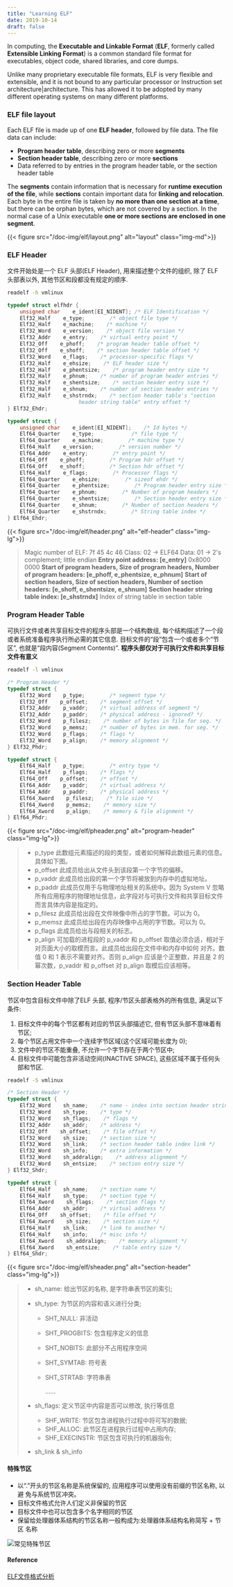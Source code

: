```yaml
---
title: "Learning ELF"
date: 2019-10-14
draft: false
---
```


In computing, the **Executable and Linkable Format** (**ELF**, formerly called **Extensible Linking Format**) is a common standard file format for executables, object code, shared libraries, and core dumps. 

Unlike many proprietary executable file formats, ELF is very flexible and extensible, and it is not bound to any particular processor or Instruction set architecture|architecture. This has allowed it to be adopted by many different operating systems on many different platforms.

### ELF file layout

Each ELF file is made up of one **ELF header**, followed by file data. The file data can include:

- **Program header table**, describing zero or more **segments**
- **Section header table**, describing zero or more **sections**
- Data referred to by entries in the program header table, or the section header table

The **segments** contain information that is necessary for **runtime execution of the file**, while **sections** contain important data for **linking and relocation**. Each byte in the entire file is taken by **no more than one section at a time**, but there can be orphan bytes, which are not covered by a section. In the normal case of a Unix executable **one or more sections are enclosed in one segment**.

{{< figure src="/doc-img/elf/layout.png" alt="layout" class="img-md">}}

### ELF Header

文件开始处是一个 ELF 头部(ELF Header), 用来描述整个文件的组织, 除了 ELF 头部表以外, 其他节区和段都没有规定的顺序.

```bash
readelf -h vmlinux
```

```c
typedef struct elfhdr {
    unsigned char    e_ident[EI_NIDENT]; /* ELF Identification */
    Elf32_Half    e_type;        /* object file type */
    Elf32_Half    e_machine;    /* machine */
    Elf32_Word    e_version;    /* object file version */
    Elf32_Addr    e_entry;    /* virtual entry point */
    Elf32_Off    e_phoff;    /* program header table offset */
    Elf32_Off    e_shoff;    /* section header table offset */
    Elf32_Word    e_flags;    /* processor-specific flags */
    Elf32_Half    e_ehsize;    /* ELF header size */
    Elf32_Half    e_phentsize;    /* program header entry size */
    Elf32_Half    e_phnum;    /* number of program header entries */
    Elf32_Half    e_shentsize;    /* section header entry size */
    Elf32_Half    e_shnum;    /* number of section header entries */
    Elf32_Half    e_shstrndx;    /* section header table's "section 
                       header string table" entry offset */
} Elf32_Ehdr;

typedef struct {
    unsigned char    e_ident[EI_NIDENT];    /* Id bytes */
    Elf64_Quarter    e_type;            /* file type */
    Elf64_Quarter    e_machine;        /* machine type */
    Elf64_Half    e_version;        /* version number */
    Elf64_Addr    e_entry;        /* entry point */
    Elf64_Off    e_phoff;        /* Program hdr offset */
    Elf64_Off    e_shoff;        /* Section hdr offset */
    Elf64_Half    e_flags;        /* Processor flags */
    Elf64_Quarter    e_ehsize;        /* sizeof ehdr */
    Elf64_Quarter    e_phentsize;        /* Program header entry size */
    Elf64_Quarter    e_phnum;        /* Number of program headers */
    Elf64_Quarter    e_shentsize;        /* Section header entry size */
    Elf64_Quarter    e_shnum;        /* Number of section headers */
    Elf64_Quarter    e_shstrndx;        /* String table index */
} Elf64_Ehdr;
```

{{< figure src="/doc-img/elf/header.png" alt="elf-header" class="img-lg">}}

>Magic number of ELF: 7f 45 4c 46
>Class: 02 -> ELF64
>Data: 01 -> 2's complement; little endian
>**Entry point address: [e_entry]** 0x8000 0000
>**Start of program headers, Size of program headers, Number of program headers: 
>	[e_phoff, e_phentsize, e_phnum]**
>**Start of section headers, Size of section headers, Number of section headers: 
>	[e_shoff, e_shentsize, e_shnum]**
>**Section header string table index: [e_shstrndx]** Index of string table in section table 


### Program Header Table

可执行文件或者共享目标文件的程序头部是一个结构数组, 每个结构描述了一个段或者系统准备程序执行所必需的其它信息. 目标文件的“段”包含一个或者多个“节区”, 也就是“段内容(Segment Contents)”.
**程序头部仅对于可执行文件和共享目标文件有意义**

```bash
readelf -l vmlinux
```

```c
/* Program Header */
typedef struct {
    Elf32_Word    p_type;        /* segment type */
    Elf32_Off    p_offset;    /* segment offset */
    Elf32_Addr    p_vaddr;    /* virtual address of segment */
    Elf32_Addr    p_paddr;    /* physical address - ignored? */
    Elf32_Word    p_filesz;    /* number of bytes in file for seg. */
    Elf32_Word    p_memsz;    /* number of bytes in mem. for seg. */
    Elf32_Word    p_flags;    /* flags */
    Elf32_Word    p_align;    /* memory alignment */
} Elf32_Phdr;

typedef struct {
    Elf64_Half    p_type;        /* entry type */
    Elf64_Half    p_flags;    /* flags */
    Elf64_Off    p_offset;    /* offset */
    Elf64_Addr    p_vaddr;    /* virtual address */
    Elf64_Addr    p_paddr;    /* physical address */
    Elf64_Xword    p_filesz;    /* file size */
    Elf64_Xword    p_memsz;    /* memory size */
    Elf64_Xword    p_align;    /* memory & file alignment */
} Elf64_Phdr;
```
{{< figure src="/doc-img/elf/pheader.png" alt="program-header" class="img-lg">}}

> - p_type 此数组元素描述的段的类型，或者如何解释此数组元素的信息。具体如下图。
> - p_offset 此成员给出从文件头到该段第一个字节的偏移。
> - p_vaddr 此成员给出段的第一个字节将被放到内存中的虚拟地址。
> - p_paddr 此成员仅用于与物理地址相关的系统中。因为 System V 忽略所有应用程序的物理地址信息，此字段对与可执行文件和共享目标文件而言具体内容是指定的。
> - p_filesz 此成员给出段在文件映像中所占的字节数。可以为 0。
> - p_memsz 此成员给出段在内存映像中占用的字节数。可以为 0。
> - p_flags 此成员给出与段相关的标志。
> - p_align 可加载的进程段的 p_vaddr 和 p_offset 取值必须合适，相对于对页面大小的取模而言。此成员给出段在文件中和内存中如何 对齐。数值 0 和 1 表示不需要对齐。否则 p_align 应该是个正整数，并且是 2 的幂次数，p_vaddr 和 p_offset 对 p_align 取模后应该相等。


### Section Header Table

节区中包含目标文件中除了ELF 头部, 程序/节区头部表格外的所有信息, 满足以下条件:

1. 目标文件中的每个节区都有对应的节区头部描述它, 但有节区头部不意味着有节区;
2. 每个节区占用文件中一个连续字节区域(这个区域可能长度为 0);
3. 文件中的节区不能重叠, 不允许一个字节存在于两个节区中;
4. 目标文件中可能包含非活动空间(INACTIVE SPACE), 这些区域不属于任何头部和节区.

```bash
readelf -S vmlinux
```

```c
/* Section Header */
typedef struct {
    Elf32_Word    sh_name;    /* name - index into section header string table section */
    Elf32_Word    sh_type;    /* type */
    Elf32_Word    sh_flags;    /* flags */
    Elf32_Addr    sh_addr;    /* address */
    Elf32_Off    sh_offset;    /* file offset */
    Elf32_Word    sh_size;    /* section size */
    Elf32_Word    sh_link;    /* section header table index link */
    Elf32_Word    sh_info;    /* extra information */
    Elf32_Word    sh_addralign;    /* address alignment */
    Elf32_Word    sh_entsize;    /* section entry size */
} Elf32_Shdr;

typedef struct {
    Elf64_Half    sh_name;    /* section name */
    Elf64_Half    sh_type;    /* section type */
    Elf64_Xword    sh_flags;    /* section flags */
    Elf64_Addr    sh_addr;    /* virtual address */
    Elf64_Off    sh_offset;    /* file offset */
    Elf64_Xword    sh_size;    /* section size */
    Elf64_Half    sh_link;    /* link to another */
    Elf64_Half    sh_info;    /* misc info */
    Elf64_Xword    sh_addralign;    /* memory alignment */
    Elf64_Xword    sh_entsize;    /* table entry size */
} Elf64_Shdr;
```
{{< figure src="/doc-img/elf/sheader.png" alt="section-header" class="img-lg">}}

> * sh_name: 给出节区的名称, 是字符串表节区的索引;
>
> * sh_type: 为节区的内容和语义进行分类;
>
>   * SHT_NULL: 非活动
>
>   * SHT_PROGBITS: 包含程序定义的信息
>
>   * SHT_NOBITS: 此部分不占用程序空间
>
>   * SHT_SYMTAB: 符号表
>
>   * SHT_STRTAB: 字符串表
>
>     ......
>
> * sh_flags: 定义节区中内容是否可以修改, 执行等信息
>
>   * SHF_WRITE: 节区包含进程执行过程中将可写的数据;
>   * SHF_ALLOC: 此节区在进程执行过程中占用内存;
>   * SHF_EXECINSTR: 节区包含可执行的机器指令;
>
> * sh_link & sh_info 



#### 特殊节区

- 以“.”开头的节区名称是系统保留的, 应用程序可以使用没有前缀的节区名称, 以避 免与系统节区冲突。
- 目标文件格式允许人们定义非保留的节区
- 目标文件中也可以包含多个名字相同的节区
- 保留给处理器体系结构的节区名称一般构成为:处理器体系结构名称简写 + 节区
  名称

![常见特殊节区](/doc-img/elf/com-section.png)

#### Reference
[ELF文件格式分析](https://segmentfault.com/a/1190000007103522)








